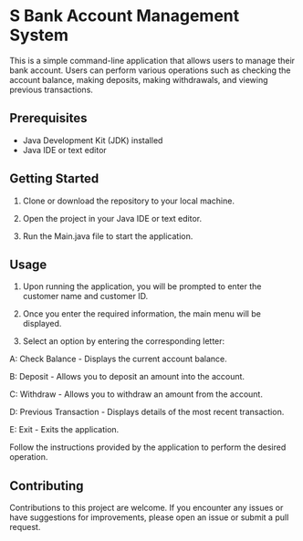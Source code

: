 
# S Bank Account Management System

This is a simple command-line application that allows users to manage their bank account. Users can perform various operations such as checking the account balance, making deposits, making withdrawals, and viewing previous transactions.


## Prerequisites

- Java Development Kit (JDK) installed
- Java IDE or text editor
## Getting Started

1. Clone or download the repository to your local machine.

2. Open the project in your Java IDE or text editor.

3. Run the Main.java file to start the application.
## Usage
1. Upon running the application, you will be prompted to enter the customer name and customer ID.

2. Once you enter the required information, the main menu will be displayed.

3. Select an option by entering the corresponding letter:

A: Check Balance - Displays the current account balance.

B: Deposit - Allows you to deposit an amount into the account.

C: Withdraw - Allows you to withdraw an amount from the account.

D: Previous Transaction - Displays details of the most recent transaction.

E: Exit - Exits the application.

Follow the instructions provided by the application to perform the desired operation.
## Contributing
Contributions to this project are welcome. If you encounter any issues or have suggestions for improvements, please open an issue or submit a pull request.